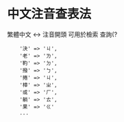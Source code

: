 # 中文注音查表法

繁體中文 <-> 注音開頭
可用於檢索 查詢(?

```
    '決' => 'ㄐ',
    '老' => 'ㄌ',
    '靮' => 'ㄉ',
    '撥' => 'ㄅ',
    '捲' => 'ㄐ',
    '樟' => 'ㄓ',
    '或' => 'ㄏ',
    '躺' => 'ㄊ',
    '果' => 'ㄍ'
    ...
```
